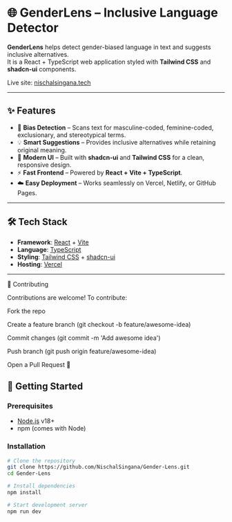 # 🌐 GenderLens – Inclusive Language Detector

**GenderLens** helps detect gender-biased language in text and suggests inclusive alternatives.  
It is a React + TypeScript web application styled with **Tailwind CSS** and **shadcn-ui** components.

Live site: [nischalsingana.tech](https://nischalsingana.tech)

---

## ✨ Features

- 📝 **Bias Detection** – Scans text for masculine-coded, feminine-coded, exclusionary, and stereotypical terms.  
- 💡 **Smart Suggestions** – Provides inclusive alternatives while retaining original meaning.  
- 🎨 **Modern UI** – Built with **shadcn-ui** and **Tailwind CSS** for a clean, responsive design.  
- ⚡ **Fast Frontend** – Powered by **React + Vite + TypeScript**.  
- ☁️ **Easy Deployment** – Works seamlessly on Vercel, Netlify, or GitHub Pages.  

---

## 🛠 Tech Stack

- **Framework**: [React](https://react.dev/) + [Vite](https://vitejs.dev/)  
- **Language**: [TypeScript](https://www.typescriptlang.org/)  
- **Styling**: [Tailwind CSS](https://tailwindcss.com/) + [shadcn-ui](https://ui.shadcn.com/)  
- **Hosting**: [Vercel](https://vercel.com/)  

---
🤝 Contributing

Contributions are welcome! To contribute:

Fork the repo

Create a feature branch (git checkout -b feature/awesome-idea)

Commit changes (git commit -m 'Add awesome idea')

Push branch (git push origin feature/awesome-idea)

Open a Pull Request 🎉

## 🚀 Getting Started

### Prerequisites
- [Node.js](https://nodejs.org/) v18+
- npm (comes with Node)

### Installation

```sh
# Clone the repository
git clone https://github.com/NischalSingana/Gender-Lens.git
cd Gender-Lens

# Install dependencies
npm install

# Start development server
npm run dev



